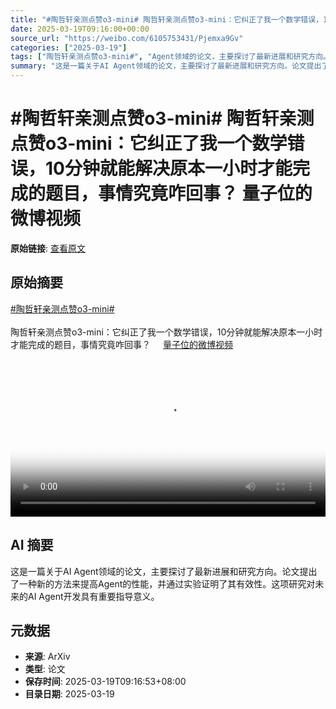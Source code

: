 ```yaml
---
title: "#陶哲轩亲测点赞o3-mini# 陶哲轩亲测点赞o3-mini：它纠正了我一个数学错误，10分钟就能解决原本一小时才能完成的题目，事情究竟咋回事？ 量子位的微博视频"
date: 2025-03-19T09:16:00+00:00
source_url: "https://weibo.com/6105753431/Pjemxa9Gv"
categories: ["2025-03-19"]
tags: ["陶哲轩亲测点赞o3-mini#", "Agent领域的论文，主要探讨了最新进展和研究方向。论文提出了一种新的方法来提高Agent的性能，并通过实验证明了其有效性。这项研究对未来的AI", "Agent开发具有重要指导意义。"]
summary: "这是一篇关于AI Agent领域的论文，主要探讨了最新进展和研究方向。论文提出了一种新的方法来提高Agent的性能，并通过实验证明了其有效性。这项研究对未来的AI Agent开发具有重要指导意义。"
---
```


# #陶哲轩亲测点赞o3-mini# 陶哲轩亲测点赞o3-mini：它纠正了我一个数学错误，10分钟就能解决原本一小时才能完成的题目，事情究竟咋回事？ 量子位的微博视频

**原始链接**: [查看原文](https://weibo.com/6105753431/Pjemxa9Gv)

## 原始摘要

<a href="https://m.weibo.cn/search?containerid=231522type%3D1%26t%3D10%26q%3D%23%E9%99%B6%E5%93%B2%E8%BD%A9%E4%BA%B2%E6%B5%8B%E7%82%B9%E8%B5%9Eo3-mini%23&amp;extparam=%23%E9%99%B6%E5%93%B2%E8%BD%A9%E4%BA%B2%E6%B5%8B%E7%82%B9%E8%B5%9Eo3-mini%23" data-hide=""><span class="surl-text">#陶哲轩亲测点赞o3-mini#</span></a> <br><br>陶哲轩亲测点赞o3-mini：它纠正了我一个数学错误，10分钟就能解决原本一小时才能完成的题目，事情究竟咋回事？ <a href="https://video.weibo.com/show?fid=1034:5145602762407949" data-hide=""><span class="url-icon"><img style="width: 1rem;height: 1rem" src="https://h5.sinaimg.cn/upload/2015/09/25/3/timeline_card_small_video_default.png" referrerpolicy="no-referrer"></span><span class="surl-text">量子位的微博视频</span></a> <br clear="both"><div style="clear: both"></div><video controls="controls" poster="https://tvax3.sinaimg.cn/orj480/006Fd7o3ly1hzl9hkrewlj30u01hcwhh.jpg" style="width: 100%"><source src="https://f.video.weibocdn.com/o0/VgXn0y3Nlx08mM2k0aIw01041200sBoW0E010.mp4?label=mp4_720p&amp;template=720x1280.24.0&amp;ori=0&amp;ps=1CwnkDw1GXwCQx&amp;Expires=1742350603&amp;ssig=yX5gkYfS3T&amp;KID=unistore,video"><source src="https://f.video.weibocdn.com/o0/IAE3LGHklx08mM2jGRyE01041200j5550E010.mp4?label=mp4_hd&amp;template=540x960.24.0&amp;ori=0&amp;ps=1CwnkDw1GXwCQx&amp;Expires=1742350603&amp;ssig=naI8qne8EY&amp;KID=unistore,video"><source src="https://f.video.weibocdn.com/o0/XYe2vcYGlx08mM2k4uyA010412009oKt0E010.mp4?label=mp4_ld&amp;template=360x640.24.0&amp;ori=0&amp;ps=1CwnkDw1GXwCQx&amp;Expires=1742350603&amp;ssig=T81lMZo%2FVS&amp;KID=unistore,video"><p>视频无法显示，请前往<a href="https://video.weibo.com/show?fid=1034%3A5145602762407949" target="_blank" rel="noopener noreferrer">微博视频</a>观看。</p></video>

## AI 摘要

这是一篇关于AI Agent领域的论文，主要探讨了最新进展和研究方向。论文提出了一种新的方法来提高Agent的性能，并通过实验证明了其有效性。这项研究对未来的AI Agent开发具有重要指导意义。

## 元数据

- **来源**: ArXiv
- **类型**: 论文
- **保存时间**: 2025-03-19T09:16:53+08:00
- **目录日期**: 2025-03-19
